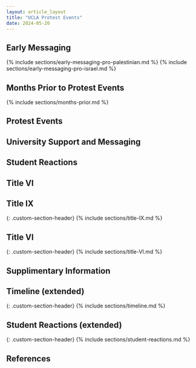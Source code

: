 ```yaml
---
layout: article_layout
title: "UCLA Protest Events"
date: 2024-05-20
---
```


## Early Messaging <span id="Early Messaging"></span>

{% include sections/early-messaging-pro-palestinian.md %}
{% include sections/early-messaging-pro-israel.md %}

## Months Prior to Protest Events <span id="Months Prior to Protest Events"></span>
{% include sections/months-prior.md %}


## Protest Events <span id="Protest Events"></span>



## University Support and Messaging  <span id="University Support and Messaging"></span>


## Student Reactions <span id="Student Reactions"></span>



## Title VI <span id="Title VI"></span>

## Title IX 
{: .custom-section-header}
{% include sections/title-IX.md %}
## Title VI 
{: .custom-section-header}
{% include sections/title-VI.md %}

## Supplimentary Information <span id="Supplimentary Information"></span>
## Timeline (extended)
{: .custom-section-header}
{% include sections/timeline.md %}
## Student Reactions (extended)
{: .custom-section-header}
{% include sections/student-reactions.md %}

## References <span id="References"></span>



<!-- Add more sections as needed -->

